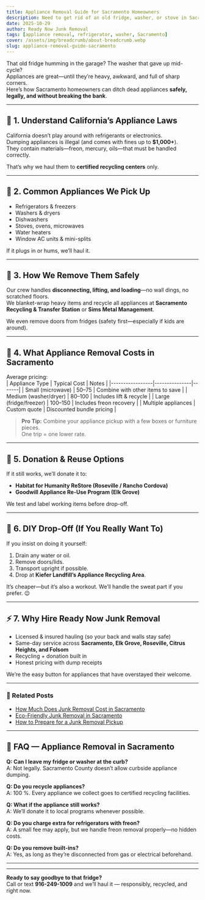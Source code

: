 ```yaml
---
title: Appliance Removal Guide for Sacramento Homeowners
description: Need to get rid of an old fridge, washer, or stove in Sacramento? Learn safe, legal, and affordable appliance removal options with Ready Now Junk Removal.
date: 2025-10-29
author: Ready Now Junk Removal
tags: [appliance removal, refrigerator, washer, Sacramento]
cover: /assets/img/breadcrumb/about-breadcrumb.webp
slug: appliance-removal-guide-sacramento
---
```


That old fridge humming in the garage? The washer that gave up mid-cycle?  
Appliances are great—until they’re heavy, awkward, and full of sharp corners.  
Here’s how Sacramento homeowners can ditch dead appliances **safely, legally, and without breaking the bank**.

---

## 🧊 1. Understand California’s Appliance Laws

California doesn’t play around with refrigerants or electronics.  
Dumping appliances is illegal (and comes with fines up to **$1,000+**).  
They contain materials—freon, mercury, oils—that must be handled correctly.

That’s why we haul them to **certified recycling centers** only.

---

## 🔌 2. Common Appliances We Pick Up

- Refrigerators & freezers  
- Washers & dryers  
- Dishwashers  
- Stoves, ovens, microwaves  
- Water heaters  
- Window AC units & mini-splits  

If it plugs in or hums, we’ll haul it.

---

## 🚚 3. How We Remove Them Safely

Our crew handles **disconnecting, lifting, and loading**—no wall dings, no scratched floors.  
We blanket-wrap heavy items and recycle all appliances at **Sacramento Recycling & Transfer Station** or **Sims Metal Management**.

We even remove doors from fridges (safety first—especially if kids are around).

---

## 💸 4. What Appliance Removal Costs in Sacramento

Average pricing:  
| Appliance Type | Typical Cost | Notes |
|-----------------|---------------|-------|
| Small (microwave) | $50–$75 | Combine with other items to save |
| Medium (washer/dryer) | $80–$100 | Includes lift & recycle |
| Large (fridge/freezer) | $100–$150 | Includes freon recovery |
| Multiple appliances | Custom quote | Discounted bundle pricing |

> **Pro Tip:** Combine your appliance pickup with a few boxes or furniture pieces.  
> One trip = one lower rate.

---

## 🧰 5. Donation & Reuse Options

If it still works, we’ll donate it to:
- **Habitat for Humanity ReStore (Roseville / Rancho Cordova)**  
- **Goodwill Appliance Re-Use Program (Elk Grove)**  

We test and label working items before drop-off.

---

## 🧠 6. DIY Drop-Off (If You Really Want To)

If you insist on doing it yourself:
1. Drain any water or oil.  
2. Remove doors/lids.  
3. Transport upright if possible.  
4. Drop at **Kiefer Landfill’s Appliance Recycling Area**.

It’s cheaper—but it’s also a workout. We’ll handle the sweat part if you prefer. 😉

---

## ⚡ 7. Why Hire Ready Now Junk Removal

- Licensed & insured hauling (so your back and walls stay safe)  
- Same-day service across **Sacramento, Elk Grove, Roseville, Citrus Heights, and Folsom**  
- Recycling + donation built in  
- Honest pricing with dump receipts  

We’re the easy button for appliances that have overstayed their welcome.

---

### 🔗 Related Posts
- [How Much Does Junk Removal Cost in Sacramento](/blog/junk-removal-cost-sacramento/)  
- [Eco-Friendly Junk Removal in Sacramento](/blog/eco-friendly-junk-removal-sacramento/)  
- [How to Prepare for a Junk Removal Pickup](/blog/prepare-for-junk-removal-pickup/)

---

## 🙋 FAQ — Appliance Removal in Sacramento

**Q: Can I leave my fridge or washer at the curb?**  
A: Not legally. Sacramento County doesn’t allow curbside appliance dumping.  

**Q: Do you recycle appliances?**  
A: 100 %. Every appliance we collect goes to certified recycling facilities.  

**Q: What if the appliance still works?**  
A: We’ll donate it to local programs whenever possible.  

**Q: Do you charge extra for refrigerators with freon?**  
A: A small fee may apply, but we handle freon removal properly—no hidden costs.  

**Q: Do you remove built-ins?**  
A: Yes, as long as they’re disconnected from gas or electrical beforehand.

---

<script type="application/ld+json">
{
  "@context": "https://schema.org",
  "@type": "FAQPage",
  "mainEntity": [
    {
      "@type": "Question",
      "name": "Can I leave my fridge or washer at the curb?",
      "acceptedAnswer": {
        "@type": "Answer",
        "text": "No. Sacramento County prohibits curbside appliance dumping and imposes fines for violations."
      }
    },
    {
      "@type": "Question",
      "name": "Do you recycle appliances?",
      "acceptedAnswer": {
        "@type": "Answer",
        "text": "Yes. Ready Now Junk Removal recycles all appliances through certified Sacramento facilities."
      }
    },
    {
      "@type": "Question",
      "name": "What if the appliance still works?",
      "acceptedAnswer": {
        "@type": "Answer",
        "text": "Working appliances are donated to local reuse programs whenever possible."
      }
    },
    {
      "@type": "Question",
      "name": "Do you charge extra for refrigerators with freon?",
      "acceptedAnswer": {
        "@type": "Answer",
        "text": "A small fee may apply to cover certified freon removal, but there are no hidden costs."
      }
    },
    {
      "@type": "Question",
      "name": "Do you remove built-ins?",
      "acceptedAnswer": {
        "@type": "Answer",
        "text": "Yes, provided gas and electrical lines are disconnected beforehand."
      }
    }
  ]
}
</script>

---

**Ready to say goodbye to that fridge?**  
Call or text **916-249-1009** and we’ll haul it — responsibly, recycled, and right now.
